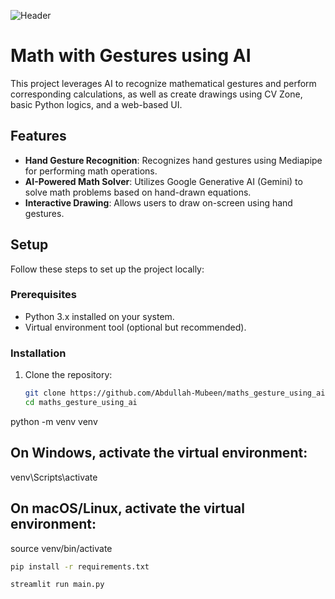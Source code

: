 <!-- Header -->
![Header](https://github.com/Abdullah-Mubeen/Abdullah-Mubeen/blob/main/Blue%20Yellow%20Futuristic%20Virtual%20Technology%20Blog%20Banner.png)

# Math with Gestures using AI

This project leverages AI to recognize mathematical gestures and perform corresponding calculations, as well as create drawings using CV Zone, basic Python logics, and a web-based UI.

## Features

- **Hand Gesture Recognition**: Recognizes hand gestures using Mediapipe for performing math operations.
- **AI-Powered Math Solver**: Utilizes Google Generative AI (Gemini) to solve math problems based on hand-drawn equations.
- **Interactive Drawing**: Allows users to draw on-screen using hand gestures.


## Setup

Follow these steps to set up the project locally:

### Prerequisites

- Python 3.x installed on your system.
- Virtual environment tool (optional but recommended).

### Installation

1. Clone the repository:

   ```bash
   git clone https://github.com/Abdullah-Mubeen/maths_gesture_using_ai.git
   cd maths_gesture_using_ai


python -m venv venv
## On Windows, activate the virtual environment:
venv\Scripts\activate
## On macOS/Linux, activate the virtual environment:
source venv/bin/activate

```bash
pip install -r requirements.txt

streamlit run main.py




